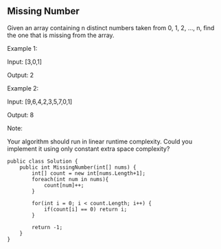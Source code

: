 ## Missing Number

Given an array containing n distinct numbers taken from 0, 1, 2, ..., n, find the one that is missing from the array.

Example 1:

Input: [3,0,1]

Output: 2

Example 2:

Input: [9,6,4,2,3,5,7,0,1]

Output: 8

Note:

Your algorithm should run in linear runtime complexity. Could you implement it using only constant extra space complexity?

```
public class Solution {
    public int MissingNumber(int[] nums) {
        int[] count = new int[nums.Length+1];
        foreach(int num in nums){
            count[num]++;
        }
        
        for(int i = 0; i < count.Length; i++) {
            if(count[i] == 0) return i;
        }
        
        return -1;
    }
}
```
